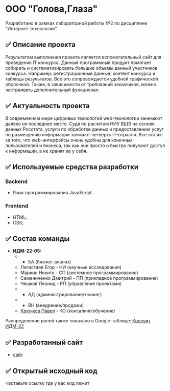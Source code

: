 # ООО "Голова,Глаза"
Разработано в рамках лабораторной работы №2 по дисциплине "Интернет-технологии".
## :white_check_mark: Описание проекта

Результатом выполнения проекта является вспомогательный сайт для проведения IT конкурса. Данный программный продукт помогает собирать и систематизировать большие объемы данный участников конкурса. Например: регистрационные данные, контент конкурса и таблицы результатов. Все это сопровождается удобной графической оболочкой. Также, в зависимости от требований заказчиков, можно настраивать дополнительный функционал.

## :white_check_mark: Актуальность проекта
В современном мире цифровых технологий web-технологии занимают далеко не последнее место. Судя по расчетам НИУ ВШЭ на основе данных Росстата, услуги по обработке данных и предоставлению услуг по размещению информации занмают четверть IT-отрасли. Все это из-за того, что web-интерфейсы очень удобны для конечных пользователей и бизнеса, так как они просто и быстро получают доступ к информации, а не хранят ее у себя. 

## :white_check_mark: Используемые средства разработки
### Backend
   + Язык программирования JavaScript.
### Frontend
   + HTML;
   + CSS;
   
## :white_check_mark: Состав команды
* **ИДМ-22-05:**
  *  - БА (бизнес-анализ)
  *  Легистаев Егор - НИ (научные исследования)
  *  Маркин Никита - СП (системное программирование)
  *  Семениченко Дмитрий - ПП (прикладное программирование) 
  *  Чешков Леонид - РП (управление проектами)
  *  - АД (администрирование/тюнинг)
  *  - ВН (внедрение/продажи)
  *  [Крючков Павел](https://github.com/bagofpockets) - КО (консалинг/обучение)
 
Распределение ролей также показано в Google-таблице: [Кондуит ИДМ-22](https://docs.google.com/spreadsheets/d/1ypxgDUpNsaAK5PH90dTfGKdtDnWaeEDWfupEbDokN6A/edit#gid=1891559469)

## :white_check_mark: Разработанный сайт
* [сайт](https://aboba-phi.vercel.app)

## :white_check_mark: Открытый исходный код
<вставьте ссылку где у вас код лежит
